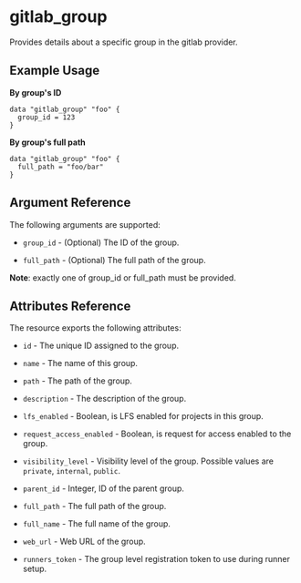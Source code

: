 # gitlab\_group

Provides details about a specific group in the gitlab provider.

## Example Usage

**By group's ID**

```hcl
data "gitlab_group" "foo" {
  group_id = 123
}
```

**By group's full path**

```hcl
data "gitlab_group" "foo" {
  full_path = "foo/bar"
}
```

## Argument Reference

The following arguments are supported:

* `group_id` - (Optional) The ID of the group.

* `full_path` - (Optional) The full path of the group.

**Note**: exactly one of group_id or full_path must be provided.

## Attributes Reference

The resource exports the following attributes:

* `id` - The unique ID assigned to the group.

* `name` - The name of this group.

* `path` - The path of the group.

* `description` - The description of the group.

* `lfs_enabled` - Boolean, is LFS enabled for projects in this group.

* `request_access_enabled` - Boolean, is request for access enabled to the group.

* `visibility_level` - Visibility level of the group. Possible values are `private`, `internal`, `public`.

* `parent_id` - Integer, ID of the parent group.
  
* `full_path` - The full path of the group.

* `full_name` - The full name of the group.

* `web_url` - Web URL of the group.

* `runners_token` - The group level registration token to use during runner setup.

[doc]: https://docs.gitlab.com/ee/api/groups.html#details-of-a-group

